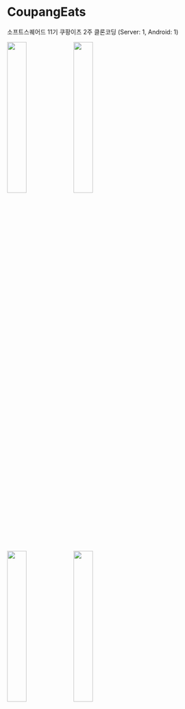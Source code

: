 # CoupangEats
소프트스퀘어드 11기 쿠팡이츠 2주 클론코딩 (Server: 1, Android: 1)

<img width="30%" src="https://user-images.githubusercontent.com/66951780/127138553-d2ed4534-d671-4568-8ffe-2095eb51aa5d.gif"/>          <img width="30%" src="https://user-images.githubusercontent.com/66951780/127138559-7046c593-40e6-44da-8ea2-f6904f140c28.gif"/>


<img width="30%" src="https://user-images.githubusercontent.com/66951780/127138566-647713ed-0e2a-4e65-a37f-6d55c50cfb38.gif"/>


<img width="30%" src="https://user-images.githubusercontent.com/66951780/127138569-54985f29-580d-41b6-a99c-3f70a4caa5a5.gif"/>
